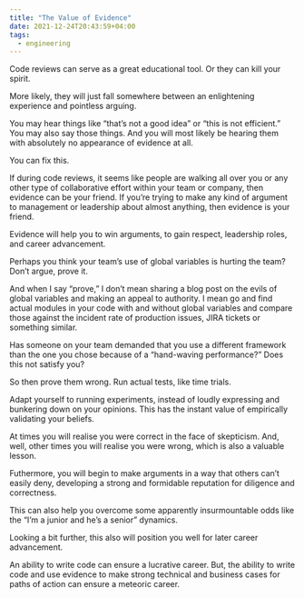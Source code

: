 ```yaml
---
title: "The Value of Evidence"
date: 2021-12-24T20:43:59+04:00
tags:
  - engineering
---
```



Code reviews can serve as a great educational tool. Or they can kill your spirit.

More likely, they will just fall somewhere between an enlightening experience and pointless arguing.

You may hear things like “that’s not a good idea” or “this is not efficient.”  You may also say those things.  And you will most likely be hearing them with absolutely no appearance of evidence at all.

You can fix this.

If during code reviews, it seems like people are walking all over you or any other type of collaborative effort within your team or company, then evidence can be your friend.  If you’re trying to make any kind of argument to management or leadership about almost anything, then evidence is your friend.

Evidence will help you to win arguments, to gain respect, leadership roles, and career advancement.

Perhaps you think your team’s use of global variables is hurting the team?  Don’t argue, prove it.

And when I say “prove,” I don’t mean sharing a blog post on the evils of global variables and making an appeal to authority.  I mean go and find actual modules in your code with and without global variables and compare those against the incident rate of production issues, JIRA tickets or something similar.

Has someone on your team demanded that you use a different framework than the one you chose because of a “hand-waving performance?”  Does this not satisfy you?

So then prove them wrong.  Run actual tests, like time trials.

Adapt yourself to running experiments, instead of loudly expressing and bunkering down on your opinions. This has the instant value of empirically validating your beliefs.

At times you will realise you were correct in the face of skepticism.  And, well, other times you will realise you were wrong, which is also a valuable lesson.

Futhermore, you will begin to make arguments in a way that others can’t easily deny, developing a strong and formidable reputation for diligence and correctness.  

This can also help you overcome some apparently insurmountable odds like the “I’m a junior and he’s a senior” dynamics.

Looking a bit further, this also will position you well for later career advancement.

An ability to write code can ensure a lucrative career.  But, the ability to write code and use evidence to make strong technical and business cases for paths of action can ensure a meteoric career.